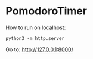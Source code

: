 # PomodoroTimer


How to run on localhost:

`python3 -m http.server`

Go to: http://127.0.0.1:8000/
